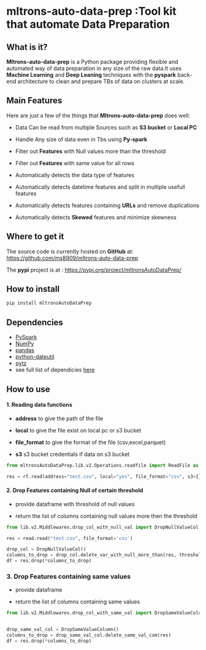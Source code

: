 # mltrons-auto-data-prep :Tool kit that automate Data Preparation

## What is it?

**Mltrons-auto-data-prep** is a Python package providing flexible and automated way of 
data preparation in any size of the raw data.It uses **Machine Learning** and **Deep Leaning**
techniques with the **pyspark** back-end architecture to clean and prepare TBs of data on clusters at scale.


## Main Features
Here are just a few of the things that **Mltrons-auto-data-prep** does well:

- Data Can be read from multiple Sources such as **S3 bucket** or **Local PC**

- Handle Any size of data even in Tbs using **Py-spark**

- Filter out **Features** with Null values more than the threshold

- Filter out **Features** with same value for all rows

- Automatically detects the data type of features

- Automatically detects datetime features and split in multiple usefull features

- Automatically detects features containing **URLs** and remove duplications

- Automatically detects **Skewed** features and minimize skewness



## Where to get it
The source code is currently hosted on **GitHub** at:
https://github.com/ms8909/mltrons-auto-data-prep

The **pypi** project is at :
https://pypi.org/project/mltronsAutoDataPrep/


## How to install

```sh
pip install mltronsAutoDataPrep
```

## Dependencies
- [PySpark](https://spark.apache.org/docs/latest/api/python/index.html)
- [NumPy](https://www.numpy.org)
- [pandas](https://pandas.pydata.org)
- [python-dateutil](https://labix.org/python-dateutil) 
- [pytz](https://pythonhosted.org/pytz)
- see full list of dependicies [here](https://github.com/ms8909/mltrons-auto-data-prep/blob/master/requirements.txt)

## How to use 

#### 1. Reading data functions

- **address** to give the path of the file

- **local** to give the file exist on local pc or s3 bucket

- **file_format** to give the format of the file (csv,excel,parquet)

- **s3** s3 bucket credentials if data on s3 bucket

```python
from mltronsAutoDataPrep.lib.v2.Operations.readfile import ReadFile as rf

res = rf.read(address="test.csv", local="yes", file_format="csv", s3={})
```

#### 2. Drop Features containing Null of certain threshold

- provide dataframe with threshold of null values 

- return the list of columns containing null values more then the threshold

```python
from lib.v2.Middlewares.drop_col_with_null_val import DropNullValueCol

res = read.read("test.csv", file_format='csv')

drop_col = DropNullValueCol()
columns_to_drop = drop_col.delete_var_with_null_more_than(res, threshold=30)
df = res.drop(*columns_to_drop)
```

### 3. Drop Features containing same values 

- provide dataframe 

- return the list of columns containing same values

```python
from lib.v2.Middlewares.drop_col_with_same_val import DropSameValueColumn


drop_same_val_col = DropSameValueColumn()
columns_to_drop = drop_same_val_col.delete_same_val_com(res)
df = res.drop(*columns_to_drop)
```


